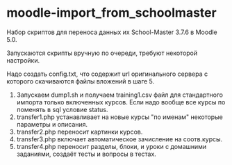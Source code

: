 # moodle-import_from_schoolmaster
Набор скриптов для переноса данных их School-Master 3.7.6 в Moodle 5.0.

Запускаются скрипты вручную по очереди, требуют некоторой настройки.

Надо создать config.txt, что содержит url оригинального сервера с которого скачиваются фaйлы вложений в шаге 5.

1. Запускаем dump1.sh и получаем training1.csv файл для стандартного импорта только включенных курсов. Если надо вообще все курсы по поменять в sql условие status.
2. transfer1.php устанавливает на новые курсы "по именам" некоторые параметры и описания.
3. transfer2.php переносит картинки курсов.
4. transfer3.php включает автоматическое зачисление на соотв.курсы.
5. transfer4.php переносит разделы, блоки, и уроки с домашними заданиями, создаёт тесты и вопросы в тестах.

